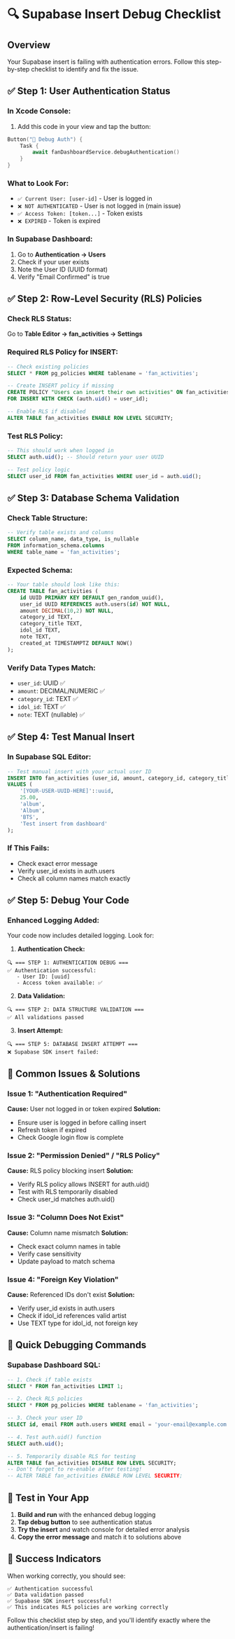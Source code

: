 # 🔍 Supabase Insert Debug Checklist

## Overview
Your Supabase insert is failing with authentication errors. Follow this step-by-step checklist to identify and fix the issue.

## ✅ Step 1: User Authentication Status

### In Xcode Console:
1. Add this code in your view and tap the button:
```swift
Button("🔧 Debug Auth") {
    Task {
        await fanDashboardService.debugAuthentication()
    }
}
```

### What to Look For:
- `✅ Current User: [user-id]` - User is logged in
- `❌ NOT AUTHENTICATED` - User is not logged in (main issue)
- `✅ Access Token: [token...]` - Token exists
- `❌ EXPIRED` - Token is expired

### In Supabase Dashboard:
1. Go to **Authentication → Users**
2. Check if your user exists
3. Note the User ID (UUID format)
4. Verify "Email Confirmed" is true

## ✅ Step 2: Row-Level Security (RLS) Policies

### Check RLS Status:
Go to **Table Editor → fan_activities → Settings**

### Required RLS Policy for INSERT:
```sql
-- Check existing policies
SELECT * FROM pg_policies WHERE tablename = 'fan_activities';

-- Create INSERT policy if missing
CREATE POLICY "Users can insert their own activities" ON fan_activities
FOR INSERT WITH CHECK (auth.uid() = user_id);

-- Enable RLS if disabled
ALTER TABLE fan_activities ENABLE ROW LEVEL SECURITY;
```

### Test RLS Policy:
```sql
-- This should work when logged in
SELECT auth.uid(); -- Should return your user UUID

-- Test policy logic
SELECT user_id FROM fan_activities WHERE user_id = auth.uid();
```

## ✅ Step 3: Database Schema Validation

### Check Table Structure:
```sql
-- Verify table exists and columns
SELECT column_name, data_type, is_nullable 
FROM information_schema.columns 
WHERE table_name = 'fan_activities';
```

### Expected Schema:
```sql
-- Your table should look like this:
CREATE TABLE fan_activities (
    id UUID PRIMARY KEY DEFAULT gen_random_uuid(),
    user_id UUID REFERENCES auth.users(id) NOT NULL,
    amount DECIMAL(10,2) NOT NULL,
    category_id TEXT,
    category_title TEXT,
    idol_id TEXT,
    note TEXT,
    created_at TIMESTAMPTZ DEFAULT NOW()
);
```

### Verify Data Types Match:
- `user_id`: UUID ✅
- `amount`: DECIMAL/NUMERIC ✅  
- `category_id`: TEXT ✅
- `idol_id`: TEXT ✅
- `note`: TEXT (nullable) ✅

## ✅ Step 4: Test Manual Insert

### In Supabase SQL Editor:
```sql
-- Test manual insert with your actual user ID
INSERT INTO fan_activities (user_id, amount, category_id, category_title, idol_id, note)
VALUES (
    '[YOUR-USER-UUID-HERE]'::uuid,
    25.00,
    'album',
    'Album',
    'BTS',
    'Test insert from dashboard'
);
```

### If This Fails:
- Check exact error message
- Verify user_id exists in auth.users
- Check all column names match exactly

## ✅ Step 5: Debug Your Code

### Enhanced Logging Added:
Your code now includes detailed logging. Look for:

1. **Authentication Check:**
```
🔍 === STEP 1: AUTHENTICATION DEBUG ===
✅ Authentication successful:
   - User ID: [uuid]
   - Access token available: ✅
```

2. **Data Validation:**
```
🔍 === STEP 2: DATA STRUCTURE VALIDATION ===
✅ All validations passed
```

3. **Insert Attempt:**
```
🔍 === STEP 5: DATABASE INSERT ATTEMPT ===
❌ Supabase SDK insert failed:
```

## 🔧 Common Issues & Solutions

### Issue 1: "Authentication Required"
**Cause:** User not logged in or token expired
**Solution:** 
- Ensure user is logged in before calling insert
- Refresh token if expired
- Check Google login flow is complete

### Issue 2: "Permission Denied" / "RLS Policy"
**Cause:** RLS policy blocking insert
**Solution:**
- Verify RLS policy allows INSERT for auth.uid()
- Test with RLS temporarily disabled
- Check user_id matches auth.uid()

### Issue 3: "Column Does Not Exist"
**Cause:** Column name mismatch
**Solution:**
- Check exact column names in table
- Verify case sensitivity
- Update payload to match schema

### Issue 4: "Foreign Key Violation"
**Cause:** Referenced IDs don't exist
**Solution:**
- Verify user_id exists in auth.users
- Check if idol_id references valid artist
- Use TEXT type for idol_id, not foreign key

## 🎯 Quick Debugging Commands

### Supabase Dashboard SQL:
```sql
-- 1. Check if table exists
SELECT * FROM fan_activities LIMIT 1;

-- 2. Check RLS policies
SELECT * FROM pg_policies WHERE tablename = 'fan_activities';

-- 3. Check your user ID
SELECT id, email FROM auth.users WHERE email = 'your-email@example.com';

-- 4. Test auth.uid() function
SELECT auth.uid();

-- 5. Temporarily disable RLS for testing
ALTER TABLE fan_activities DISABLE ROW LEVEL SECURITY;
-- Don't forget to re-enable after testing!
-- ALTER TABLE fan_activities ENABLE ROW LEVEL SECURITY;
```

## 📱 Test in Your App

1. **Build and run** with the enhanced debug logging
2. **Tap debug button** to see authentication status  
3. **Try the insert** and watch console for detailed error analysis
4. **Copy the error message** and match it to solutions above

## 🎉 Success Indicators

When working correctly, you should see:
```
✅ Authentication successful
✅ Data validation passed
✅ Supabase SDK insert successful!
✅ This indicates RLS policies are working correctly
```

Follow this checklist step by step, and you'll identify exactly where the authentication/insert is failing!